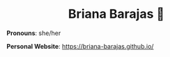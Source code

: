 <h1 align="center"> Briana Barajas 🐢 </h1>

**Pronouns**: she/her

**Personal Website**: https://briana-barajas.github.io/

<!--
**bbarajas429/bbarajas429** is a ✨ _special_ ✨ repository because its `README.md` (this file) appears on your GitHub profile.

Here are some ideas to get you started:

- 🔭 I’m currently working on ...
- 🌱 I’m currently learning ...
- 👯 I’m looking to collaborate on ...
- 🤔 I’m looking for help with ...
- 💬 Ask me about ...
- 📫 How to reach me: ...
- 😄 Pronouns: ...
- ⚡ Fun fact: ...
-->

